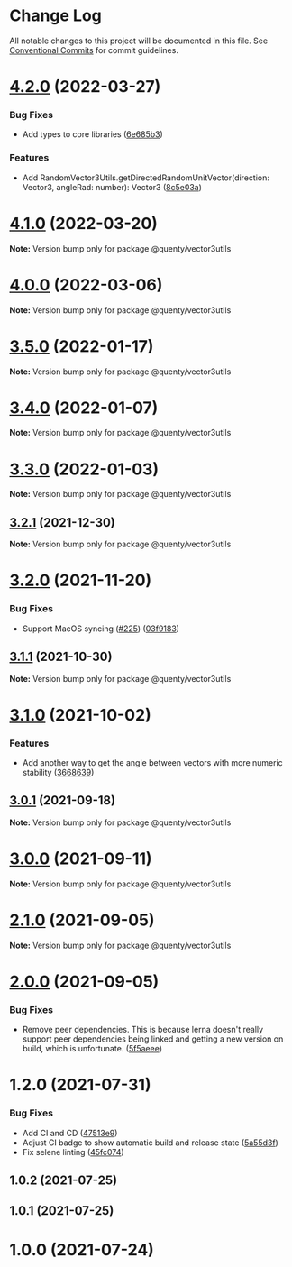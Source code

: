 # Change Log

All notable changes to this project will be documented in this file.
See [Conventional Commits](https://conventionalcommits.org) for commit guidelines.

# [4.2.0](https://github.com/Quenty/NevermoreEngine/compare/@quenty/vector3utils@4.1.0...@quenty/vector3utils@4.2.0) (2022-03-27)


### Bug Fixes

* Add types to core libraries ([6e685b3](https://github.com/Quenty/NevermoreEngine/commit/6e685b3cfbcd3816d15962769a4310a1ec57fb7e))


### Features

* Add RandomVector3Utils.getDirectedRandomUnitVector(direction: Vector3, angleRad: number): Vector3 ([8c5e03a](https://github.com/Quenty/NevermoreEngine/commit/8c5e03a0917b2fdf978890dd508dfdcceca7643b))





# [4.1.0](https://github.com/Quenty/NevermoreEngine/compare/@quenty/vector3utils@4.0.0...@quenty/vector3utils@4.1.0) (2022-03-20)

**Note:** Version bump only for package @quenty/vector3utils





# [4.0.0](https://github.com/Quenty/NevermoreEngine/compare/@quenty/vector3utils@3.5.0...@quenty/vector3utils@4.0.0) (2022-03-06)

**Note:** Version bump only for package @quenty/vector3utils





# [3.5.0](https://github.com/Quenty/NevermoreEngine/compare/@quenty/vector3utils@3.4.0...@quenty/vector3utils@3.5.0) (2022-01-17)

**Note:** Version bump only for package @quenty/vector3utils





# [3.4.0](https://github.com/Quenty/NevermoreEngine/compare/@quenty/vector3utils@3.3.0...@quenty/vector3utils@3.4.0) (2022-01-07)

**Note:** Version bump only for package @quenty/vector3utils





# [3.3.0](https://github.com/Quenty/NevermoreEngine/compare/@quenty/vector3utils@3.2.1...@quenty/vector3utils@3.3.0) (2022-01-03)

**Note:** Version bump only for package @quenty/vector3utils





## [3.2.1](https://github.com/Quenty/NevermoreEngine/compare/@quenty/vector3utils@3.2.0...@quenty/vector3utils@3.2.1) (2021-12-30)

**Note:** Version bump only for package @quenty/vector3utils





# [3.2.0](https://github.com/Quenty/NevermoreEngine/compare/@quenty/vector3utils@3.1.1...@quenty/vector3utils@3.2.0) (2021-11-20)


### Bug Fixes

* Support MacOS syncing ([#225](https://github.com/Quenty/NevermoreEngine/issues/225)) ([03f9183](https://github.com/Quenty/NevermoreEngine/commit/03f918392c6a5bdd33f8a17c38de371d1e06c67a))





## [3.1.1](https://github.com/Quenty/NevermoreEngine/compare/@quenty/vector3utils@3.1.0...@quenty/vector3utils@3.1.1) (2021-10-30)

**Note:** Version bump only for package @quenty/vector3utils





# [3.1.0](https://github.com/Quenty/NevermoreEngine/compare/@quenty/vector3utils@3.0.1...@quenty/vector3utils@3.1.0) (2021-10-02)


### Features

* Add another way to get the angle between vectors with more numeric stability ([3668639](https://github.com/Quenty/NevermoreEngine/commit/36686390e7d151ef439db47303a7fb63e554ede5))





## [3.0.1](https://github.com/Quenty/NevermoreEngine/compare/@quenty/vector3utils@3.0.0...@quenty/vector3utils@3.0.1) (2021-09-18)

**Note:** Version bump only for package @quenty/vector3utils





# [3.0.0](https://github.com/Quenty/NevermoreEngine/compare/@quenty/vector3utils@2.1.0...@quenty/vector3utils@3.0.0) (2021-09-11)

**Note:** Version bump only for package @quenty/vector3utils





# [2.1.0](https://github.com/Quenty/NevermoreEngine/compare/@quenty/vector3utils@2.0.0...@quenty/vector3utils@2.1.0) (2021-09-05)

**Note:** Version bump only for package @quenty/vector3utils





# [2.0.0](https://github.com/Quenty/NevermoreEngine/compare/@quenty/vector3utils@1.2.0...@quenty/vector3utils@2.0.0) (2021-09-05)


### Bug Fixes

* Remove peer dependencies. This is because lerna doesn't really support peer dependencies being linked and getting a new version on build, which is unfortunate. ([5f5aeee](https://github.com/Quenty/NevermoreEngine/commit/5f5aeeea8de9975435309e53679f0ef7064f9dd0))





# 1.2.0 (2021-07-31)


### Bug Fixes

* Add CI and CD ([47513e9](https://github.com/Quenty/NevermoreEngine/commit/47513e9b568162707534af132396dd8756947dd3))
* Adjust CI badge to show automatic build and release state ([5a55d3f](https://github.com/Quenty/NevermoreEngine/commit/5a55d3f19bf8d66a760d67da9b56ed47fab74656))
* Fix selene linting ([45fc074](https://github.com/Quenty/NevermoreEngine/commit/45fc07489ee59127ac6582689f19a0e87c1e5b5a))



## 1.0.2 (2021-07-25)



## 1.0.1 (2021-07-25)



# 1.0.0 (2021-07-24)
